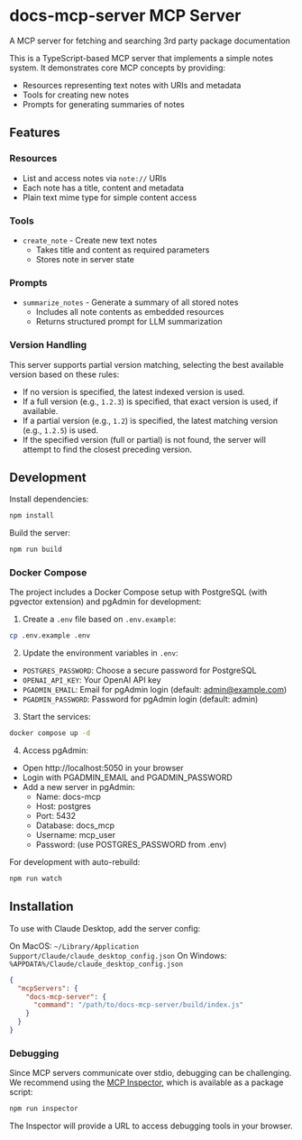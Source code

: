 # docs-mcp-server MCP Server

A MCP server for fetching and searching 3rd party package documentation

This is a TypeScript-based MCP server that implements a simple notes system. It demonstrates core MCP concepts by providing:

- Resources representing text notes with URIs and metadata
- Tools for creating new notes
- Prompts for generating summaries of notes

## Features

### Resources

- List and access notes via `note://` URIs
- Each note has a title, content and metadata
- Plain text mime type for simple content access

### Tools

- `create_note` - Create new text notes
  - Takes title and content as required parameters
  - Stores note in server state

### Prompts

- `summarize_notes` - Generate a summary of all stored notes
  - Includes all note contents as embedded resources
  - Returns structured prompt for LLM summarization

### Version Handling

This server supports partial version matching, selecting the best available version based on these rules:

- If no version is specified, the latest indexed version is used.
- If a full version (e.g., `1.2.3`) is specified, that exact version is used, if available.
- If a partial version (e.g., `1.2`) is specified, the latest matching version (e.g., `1.2.5`) is used.
- If the specified version (full or partial) is not found, the server will attempt to find the closest preceding version.

## Development

Install dependencies:

```bash
npm install
```

Build the server:

```bash
npm run build
```

### Docker Compose

The project includes a Docker Compose setup with PostgreSQL (with pgvector extension) and pgAdmin for development:

1. Create a `.env` file based on `.env.example`:

```bash
cp .env.example .env
```

2. Update the environment variables in `.env`:

- `POSTGRES_PASSWORD`: Choose a secure password for PostgreSQL
- `OPENAI_API_KEY`: Your OpenAI API key
- `PGADMIN_EMAIL`: Email for pgAdmin login (default: admin@example.com)
- `PGADMIN_PASSWORD`: Password for pgAdmin login (default: admin)

3. Start the services:

```bash
docker compose up -d
```

4. Access pgAdmin:

- Open http://localhost:5050 in your browser
- Login with PGADMIN_EMAIL and PGADMIN_PASSWORD
- Add a new server in pgAdmin:
  - Name: docs-mcp
  - Host: postgres
  - Port: 5432
  - Database: docs_mcp
  - Username: mcp_user
  - Password: (use POSTGRES_PASSWORD from .env)

For development with auto-rebuild:

```bash
npm run watch
```

## Installation

To use with Claude Desktop, add the server config:

On MacOS: `~/Library/Application Support/Claude/claude_desktop_config.json`
On Windows: `%APPDATA%/Claude/claude_desktop_config.json`

```json
{
  "mcpServers": {
    "docs-mcp-server": {
      "command": "/path/to/docs-mcp-server/build/index.js"
    }
  }
}
```

### Debugging

Since MCP servers communicate over stdio, debugging can be challenging. We recommend using the [MCP Inspector](https://github.com/modelcontextprotocol/inspector), which is available as a package script:

```bash
npm run inspector
```

The Inspector will provide a URL to access debugging tools in your browser.

